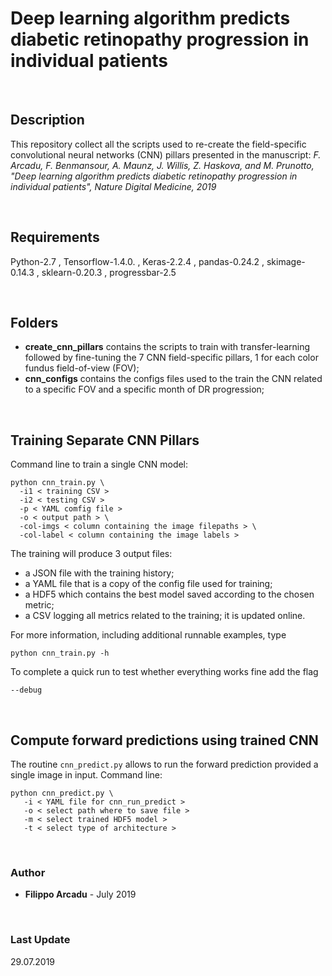 # Deep learning algorithm predicts diabetic retinopathy progression in individual patients 

<br>

## Description
This repository collect all the scripts used to re-create the field-specific convolutional neural networks (CNN) pillars presented in the manuscript: *F. Arcadu, F. Benmansour, A. Maunz, J. Willis, Z. Haskova, and M. Prunotto, "Deep learning algorithm predicts diabetic retinopathy progression in individual patients", Nature Digital Medicine, 2019*

<br>

## Requirements

Python-2.7 , Tensorflow-1.4.0. , Keras-2.2.4 , pandas-0.24.2 , skimage-0.14.3 , sklearn-0.20.3 , progressbar-2.5

<br>

## Folders
* __create_cnn_pillars__ contains the scripts to train with transfer-learning followed by fine-tuning the 7 CNN field-specific pillars, 1 for each color fundus field-of-view (FOV);
* __cnn_configs__ contains the configs files used to the train the CNN related to a specific FOV and a specific month of DR progression;

<br>

## Training Separate CNN Pillars
Command line to train a single CNN model:
```
python cnn_train.py \ 
  -i1 < training CSV > 
  -i2 < testing CSV >
  -p < YAML comfig file >
  -o < output path > \ 
  -col-imgs < column containing the image filepaths > \
  -col-label < column containing the image labels >
```

The training will produce 3 output files: 
* a JSON file with the training history;
* a YAML file that is a copy of the config file used for training; 
* a HDF5 which contains the best model saved according to the chosen metric;
* a CSV logging all metrics related to the training; it is updated online.

For more information, including additional runnable examples, type 
```
python cnn_train.py -h
```
To complete a quick run to test whether everything works fine add the flag
```
--debug
```

<br>

## Compute forward predictions using trained CNN
The routine `cnn_predict.py` allows to run the forward prediction provided a single image in input. Command line:
```
python cnn_predict.py \
   -i < YAML file for cnn_run_predict >
   -o < select path where to save file >
   -m < select trained HDF5 model >
   -t < select type of architecture >
```

<br>

### Author
* **Filippo Arcadu** - July 2019

<br>

### Last Update
29.07.2019
